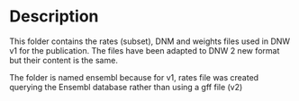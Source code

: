 # Description

This folder contains the rates (subset), DNM and weights files used in DNW v1 for the publication.
The files have been adapted to DNW 2 new format but their content is the same.

The folder is named ensembl because for v1, rates file was created querying the Ensembl database rather than using a gff file (v2)
